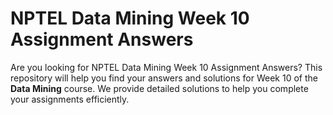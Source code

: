 # NPTEL Data Mining Week 10 Assignment Answers

Are you looking for NPTEL Data Mining Week 10 Assignment Answers? This repository will help you find your answers and solutions for Week 10 of the **Data Mining** course. We provide detailed solutions to help you complete your assignments efficiently.